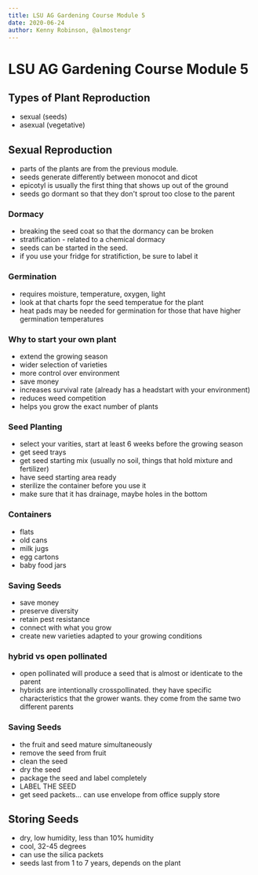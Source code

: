 ```yaml
---
title: LSU AG Gardening Course Module 5
date: 2020-06-24
author: Kenny Robinson, @almostengr
---
```


# LSU AG Gardening Course Module 5

## Types of Plant Reproduction

* sexual (seeds) 
* asexual (vegetative)

## Sexual Reproduction 

* parts of the plants are from the previous module. 
* seeds generate differently between monocot and dicot 
* epicotyl is usually the first thing that shows up out of the ground 
* seeds go dormant so that they don't sprout too close to the parent 

### Dormacy

* breaking the seed coat so that the dormancy can be broken
* stratification - related to a chemical dormacy
* seeds can be started in the seed. 
* if you use your fridge for stratifiction, be sure to label it 

### Germination 

* requires moisture, temperature, oxygen, light 
* look at that charts fopr the seed temperatue for the plant 
* heat pads may be needed for germination for those that have higher germination temperatures

### Why to start your own plant 

* extend the growing season 
* wider selection of varieties 
* more control over environment 
* save money 
* increases survival rate (already has a headstart with your environment)
* reduces weed competition 
* helps you grow the exact number of plants 

### Seed Planting 

* select your varities, start at least 6 weeks before the growing season 
* get seed trays
* get seed starting mix (usually no soil, things that hold mixture and fertilizer)
* have seed starting area ready 
* sterilize the container before you use it 
* make sure that it has drainage, maybe holes in the bottom 

### Containers 

* flats
* old cans
* milk jugs
* egg cartons
* baby food jars 

### Saving Seeds

* save money 
* preserve diversity 
* retain pest resistance 
* connect with what you grow 
* create new varieties adapted to your growing conditions 

### hybrid vs open pollinated 

* open pollinated will produce a seed that is almost or identicate to the parent 
* hybrids are intentionally crosspollinated. they have specific characteristics that the 
grower wants. they come from the same two different parents 

### Saving Seeds 

* the fruit and seed mature simultaneously 
* remove the seed from fruit 
* clean the seed 
* dry the seed 
* package the seed and label completely
* LABEL THE SEED
* get seed packets... can use envelope from office supply store 

## Storing Seeds

* dry, low humidity, less than 10% humidity
* cool, 32-45 degrees 
* can use the silica packets 
* seeds last from 1 to 7 years, depends on the plant 

